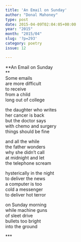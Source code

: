 ```yaml
---
title: 'An Email on Sunday'
author: "Donal Mahoney"
type: post
date: 2015-04-09T02:04:05+00:00
year: "2015"
month: "2015/04"
slug: '?p=293'
category: poetry
issue: 12

---
```

**An Email on Sunday  
**  
Some emails  
are more difficult  
to receive  
from a child  
long out of college

the daughter who writes  
her cancer is back  
but the doctor says  
with chemo and surgery  
things should be fine

and all the while  
the father wonders  
why she didn’t call  
at midnight and let  
the telephone scream 

hysterically in the night  
to deliver the news  
a computer is too  
cold a messenger  
to deliver hot terror 

on Sunday morning  
while machine guns  
of sleet drive  
bullets too bright  
into the ground

\***
